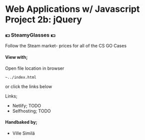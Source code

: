 # Web Applications w/ Javascript Project 2b: jQuery
### :dollar: SteamyGlasses :dollar:

Follow the Steam market- prices for all of the CS GO Cases

#### View with;
Open file location in browser
```
~../index.html
```

or click the links below

Links;
- Netlify; TODO
- Selfhosting; TODO


#### Handbaked by;
* Ville Similä
